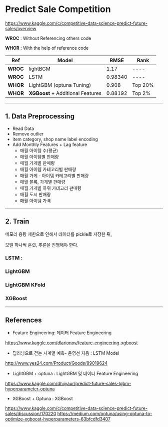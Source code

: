 # Predict Sale Competition

https://www.kaggle.com/c/competitive-data-science-predict-future-sales/overview


**WROC**  : Without Referencing others code

**WHOR**  : With the help of reference code

|Ref|Model |RMSE | Rank|
|---|---|---|--- |
|**WROC**| lightBGM|1.17|----|
|**WROC**|LSTM| 0.98340| ----|
|**WHOR**|LightGBM (optuna Tuning)|0.908 |Top 20%|
|**WHOR**|**XGBoost** + Additional Features | 0.88192| Top 2%|

---

## 1. Data Preprocessing
  * Read Data
  * Remove outlier
  * item category, shop name label encoding
  * Add Monthly Features + Lag feature
    * 매월 아이템 수(평균)
    * 매월 아이템별 판매량
    * 매월 가게별 판매량
    * 매월 아이템 카테고리별 판매량
    * 매월 가게 - 아이템 카테고리별 판매량
    * 매월 블록, 가게별 판매량
    * 매월 가게별 하위 카테고리 판매량
    * 매월 도시 판매량
    * 매월 아이템 가격
  
---

## 2. Train
메모리 용량 제한으로 인해서 데이터를 pickle로 저장한 뒤, 

모델 하나씩 훈련, 추론을 진행해야 한다. 

###  LSTM : 
###  LightGBM


### LightGBM KFold
###  XGBoost

---

## References

* Feature Engineering: 데이터 Feature Engineering 

https://www.kaggle.com/dlarionov/feature-engineering-xgboost

* 딥러닝으로 걷는 시계열 예측- 윤영선 지음 : LSTM Model 

http://www.yes24.com/Product/Goods/89019624

* LightGBM + optuna : LightGBM 및 데이터 Feature Engineering

https://www.kaggle.com/dhiiyaur/predict-future-sales-lgbm-hyperparameter-optuna

* XGBoost + Optuna : XGBoost 

https://www.kaggle.com/c/competitive-data-science-predict-future-sales/discussion/170220
https://medium.com/optuna/using-optuna-to-optimize-xgboost-hyperparameters-63bfcdfd3407

